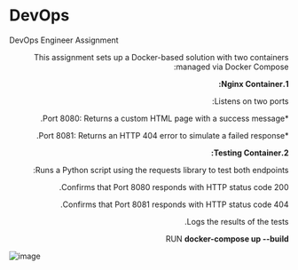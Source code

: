 # DevOps
DevOps Engineer Assignment

<div dir="rtl">

This assignment sets up a Docker-based solution with two containers managed via Docker Compose:

**1.Nginx Container:**

Listens on two ports:

*Port 8080: Returns a custom HTML page with a success message.

*Port 8081: Returns an HTTP 404 error to simulate a failed response.

**2.Testing Container:**

Runs a Python script using the requests library to test both endpoints:

Confirms that Port 8080 responds with HTTP status code 200.

Confirms that Port 8081 responds with HTTP status code 404.

Logs the results of the tests.

RUN **docker-compose up --build**

</div>

![image](https://github.com/user-attachments/assets/2010c714-03dc-4cc0-a7a2-9a4408937e29)
